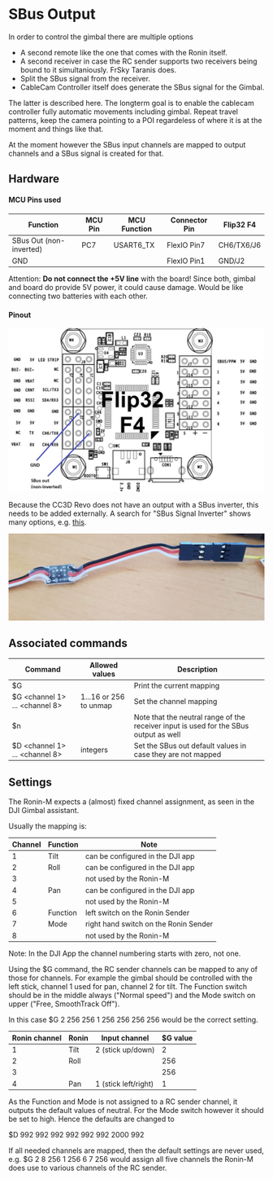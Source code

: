 # SBus Output

In order to control the gimbal there are multiple options

- A second remote like the one that comes with the Ronin itself.
- A second receiver in case the RC sender supports two receivers being bound to it simultaniously. FrSky Taranis does.
- Split the SBus signal from the receiver.
- CableCam Controller itself does generate the SBus signal for the Gimbal.

The latter is described here. The longterm goal is to enable the cablecam controller fully automatic movements including gimbal. Repeat travel patterns, keep the camera pointing to a POI regardeless of where it is at the moment and things like that.

At the moment however the SBus input channels are mapped to output channels and a SBus signal is created for that.

## Hardware

#### MCU Pins used

| Function                | MCU Pin | MCU Function | Connector Pin | Flip32 F4  |
| ----------------------- | ------- | ------------ | ------------- | ---------- |
| SBus Out (non-inverted) | PC7     | USART6_TX    | FlexIO Pin7   | CH6/TX6/J6 |
| GND                     |         |              | FlexIO Pin1   | GND/J2     |

Attention: **Do not connect the +5V line** with the board! Since both, gimbal and board do provide 5V power, it could cause damage. Would be like connecting two batteries with each other.

#### Pinout

![UART Pins](_images/Flip32_F4_Pins_SBus_Out.jpg)



Because the CC3D Revo does not have an output with a SBus inverter, this needs to be added externally. A search for "SBus Signal Inverter" shows many options, e.g. [this](http://flyingfolk.com/S-BUS-Receiver-Signal-Inverter-Converter-NAZE32-Flip32-SP3-Racing-Flight-Controller).

![UART Pins](_images/Flip32_F4_Pins_SBus_Out_SBus_Inverter.jpg)

## Associated commands

| Command                             | Allowed values         | Description                                                  |
| ----------------------------------- | ---------------------- | ------------------------------------------------------------ |
| \$G                                 |                        | Print the current mapping                                    |
| \$G \<channel 1\> ... \<channel 8\> | 1...16 or 256 to unmap | Set the channel mapping                                      |
| \$n                                 |                        | Note that the neutral range of the receiver input is used for the SBus output as well |
| \$D \<channel 1\> ... \<channel 8\> | integers               | Set the SBus out default values in case they are not mapped  |



## Settings

The Ronin-M expects a (almost) fixed channel assignment, as seen in the DJI Gimbal assistant.

Usually the mapping is:

| Channel | Function | Note                                  |
| ------- | -------- | ------------------------------------- |
| 1       | Tilt     | can be configured in the DJI app      |
| 2       | Roll     | can be configured in the DJI app      |
| 3       |          | not used by the Ronin-M               |
| 4       | Pan      | can be configured in the DJI app      |
| 5       |          | not used by the Ronin-M               |
| 6       | Function | left switch on the Ronin Sender       |
| 7       | Mode     | right hand switch on the Ronin Sender |
| 8       |          | not used by the Ronin-M               |

Note: In the DJI App the channel numbering starts with zero, not one.

Using the \$G command, the RC sender channels can be mapped to any of those for channels. For example the gimbal should be controlled with the left stick, channel 1 used for pan, channel 2 for tilt. The Function switch should be in the middle always ("Normal speed") and the Mode switch on upper ("Free, SmoothTrack Off").

In this case \$G 2 256 256 1 256 256 256 256 would be the correct setting.

| Ronin channel | Ronin | Input channel        | $G value |
| ------------- | ----- | -------------------- | -------- |
| 1             | Tilt  | 2 (stick up/down)    | 2        |
| 2             | Roll  |                      | 256      |
| 3             |       |                      | 256      |
| 4             | Pan   | 1 (stick left/right) | 1        |

As the Function and Mode is not assigned to a RC sender channel, it outputs the default values of neutral. For the Mode switch however it should be set to high. Hence the defaults are changed to

\$D 992 992 992 992 992 992 2000 992

If all needed channels are mapped, then the default settings are never used, e.g. \$G 2 8 256 1 256 6 7 256 would assign all five channels the Ronin-M does use to various channels of the RC sender.